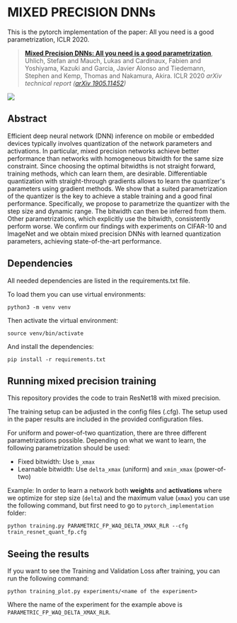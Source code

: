 # MIXED PRECISION DNNs

This is the pytorch implementation of the paper:  All you need is a good parametrization, ICLR 2020.

> [**Mixed Precision DNNs: All you need is a good parametrization**](https://openreview.net/forum?id=Hyx0slrFvH&noteId=Hyx0slrFvH&invitationId=ICLR.cc/2020/Conference/Paper2519),            
> Uhlich, Stefan and Mauch, Lukas and Cardinaux, Fabien and Yoshiyama, Kazuki and Garcia, Javier Alonso and Tiedemann, Stephen and Kemp, Thomas and Nakamura, Akira. 
> ICLR 2020 
> *arXiv technical report ([arXiv 1905.11452]( https://arxiv.org/abs/1905.11452))*

![](imgs/bitwidth.png)

## Abstract 
Efficient deep neural network (DNN) inference on mobile or embedded devices typically involves quantization of the network parameters and activations. In particular, mixed precision networks achieve better performance than networks with homogeneous bitwidth for the same size constraint. Since choosing the optimal bitwidths is not straight forward, training methods, which can learn them, are desirable. Differentiable quantization with straight-through gradients allows to learn the quantizer's parameters using gradient methods. We show that a suited parametrization of the quantizer is the key to achieve a stable training and a good final performance. Specifically, we propose to parametrize the quantizer with the step size and dynamic range. The bitwidth can then be inferred from them. Other parametrizations, which explicitly use the bitwidth, consistently perform worse. We confirm our findings with experiments on CIFAR-10 and ImageNet and we obtain mixed precision DNNs with learned quantization parameters, achieving state-of-the-art performance. 

## Dependencies 
All needed dependencies are listed in the requirements.txt file.

To load them you can use virtual environments:
```
python3 -m venv venv
```
Then activate the virtual environment:
```
source venv/bin/activate
```
And install the dependencies:
```
pip install -r requirements.txt
```

## Running mixed precision training 

This repository provides the code to train ResNet18 with mixed precision. 

The training setup can be adjusted in the config files (.cfg). The setup used in the paper results are included in the provided configuration files. 

For uniform and power-of-two
quantization, there are three different parametrizations possible.
Depending on what we want to learn, the following parametrization
should be used:

* Fixed bitwidth: Use `b_xmax`
* Learnable bitwidth: Use `delta_xmax` (uniform) and `xmin_xmax`
  (power-of-two)

Example: In order to learn a network both **weights** and **activations** where we optimize
for step size (`delta`) and the maximum value (`xmax`) you can use the following command, but first need to go to `pytorch_implementation` folder:

```
python training.py PARAMETRIC_FP_WAQ_DELTA_XMAX_RLR --cfg train_resnet_quant_fp.cfg
```

## Seeing the results
If you want to see the Training and Validation Loss after training, you can run the following command:
```
python training_plot.py experiments/<name of the experiment>
```
Where the name of the experiment for the example above is `PARAMETRIC_FP_WAQ_DELTA_XMAX_RLR`.